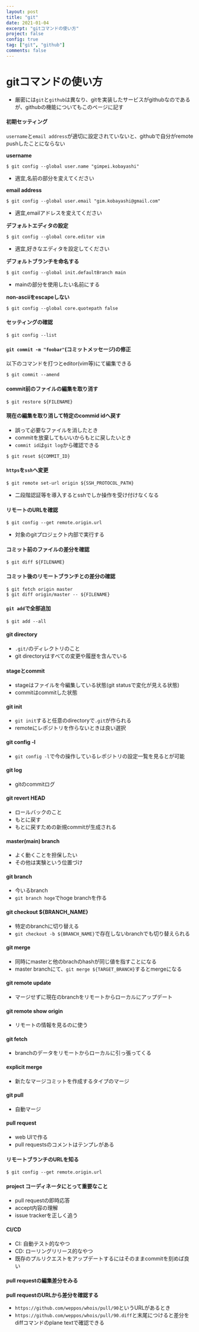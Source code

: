 ```yaml
---
layout: post
title: "git"
date: 2021-01-04
excerpt: "gitコマンドの使い方"
project: false
config: true
tag: ["git", "github"]
comments: false
---
```


# gitコマンドの使い方
 - 厳密には`git`と`github`は異なり、gitを実装したサービスがgithubなのであるが、githubの機能についてもこのページに記す


#### 初期セッティング

`username`と`email address`が適切に設定されていないと、githubで自分がremote pushしたことにならない  

**username**  

```console
$ git config --global user.name "gimpei.kobayashi"
```
 - 適宜,名前の部分を変えてください

**email address**  

```console
$ git config --global user.email "gim.kobayashi@gmail.com"
```
 - 適宜,emailアドレスを変えてください

**デフォルトエディタの設定**  

```console
$ git config --global core.editor vim
```
 - 適宜,好きなエディタを設定してください

**デフォルトブランチを命名する**  

```console
$ git config --global init.defaultBranch main
```
 - mainの部分を使用したい名前にする

**non-asciiをescapeしない**  

```console
$ git config --global core.quotepath false
```

#### セッティングの確認

```console
$ git config --list
```

#### `git commit -m "foobar"`(コミットメッセージ)の修正

以下のコマンドを打つとeditor(vim等)にて編集できる
```console
$ git commit --amend
```

#### commit前のファイルの編集を取り消す

```console
$ git restore ${FILENAME}
```

#### 現在の編集を取り消して特定のcommid idへ戻す
 - 誤って必要なファイルを消したとき
 - commitを放棄してもいいからもとに戻したいとき
 - `commit id`は`git log`から確認できる

```console
$ git reset ${COMMIT_ID}
```

#### `https`を`ssh`へ変更

```console
$ git remote set-url origin ${SSH_PROTOCOL_PATH}
```
 - 二段階認証等を導入するとsshでしか操作を受け付けなくなる

#### リモートのURLを確認

```console
$ git config --get remote.origin.url
```
 - 対象のgitプロジェクト内部で実行する

#### コミット前のファイルの差分を確認

```console
$ git diff ${FILENAME}
```

#### コミット後のリモートブランチとの差分の確認

```console
$ git fetch origin master
$ git diff origin/master -- ${FILENAME}
```

#### `git add`で全部追加

```console
$ git add --all
```

#### git directory
 - `.git/`のディレクトリのこと
 - git directoryはすべての変更や履歴を含んでいる


#### stageとcommit
 - stageはファイルを今編集している状態(git statusで変化が見える状態)
 - commitはcommitした状態


#### git init
 - `git init`すると任意のdirectoryで`.git`が作られる
 - remoteにレポジトリを作らないときは良い選択


#### git config -l
 - `git config -l`で今の操作しているレポジトリの設定一覧を見るとが可能


#### git log
 - gitのcommitログ


#### git revert HEAD
 - ロールバックのこと
 - もとに戻す
 - もとに戻すための新規commitが生成される


#### master(main) branch
 - よく動くことを担保したい
 - その他は実験という位置づけ


#### git branch
 - 今いるbranch
 - `git branch hoge`でhoge branchを作る


#### git checkout ${BRANCH_NAME}
 - 特定のbranchに切り替える
 - `git checkout -b ${BRANCH_NAME}`で存在しないbranchでも切り替えられる


#### git merge
 - 同時にmasterと他のbrachのhashが同じ値を指すことになる
 - master branchにて、`git merge ${TARGET_BRANCH}`するとmergeになる


#### git remote update
 - マージせずに現在のbranchをリモートからローカルにアップデート


#### git remote show origin
 - リモートの情報を見るのに使う


#### git fetch
 - branchのデータをリモートからローカルに引っ張ってくる


#### explicit merge
 - 新たなマージコミットを作成するタイプのマージ


#### git pull
 - 自動マージ


#### pull request
 - web UIで作る
 - pull requestsのコメントはテンプレがある


#### リモートブランチのURLを知る
```console
$ git config --get remote.origin.url
```

#### project コーディネータにとって重要なこと
 - pull requestの即時応答
 - accept内容の理解
 - issue trackerを正しく追う

#### CI/CD
 - CI: 自動テスト的なやつ
 - CD: ローリングリリース的なやつ
 - 既存のプルリクエストをアップデートするにはそのままcommitを刻めば良い


#### pull requestの編集差分をみる

**pull requestのURLから差分を確認する**  
 - `https://github.com/weppos/whois/pull/90`というURLがあるとき
 - `https://github.com/weppos/whois/pull/90.diff`と末尾につけると差分をdiffコマンドのplane textで確認できる

